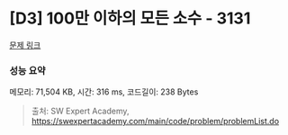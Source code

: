 # [D3] 100만 이하의 모든 소수 - 3131 

[문제 링크](https://swexpertacademy.com/main/code/problem/problemDetail.do?contestProbId=AV_6mRsasV8DFAWS) 

### 성능 요약

메모리: 71,504 KB, 시간: 316 ms, 코드길이: 238 Bytes



> 출처: SW Expert Academy, https://swexpertacademy.com/main/code/problem/problemList.do